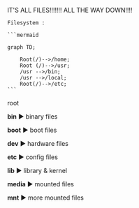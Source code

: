 IT'S ALL FILES!!!!!!! ALL THE WAY DOWN!!!!


````
Filesystem :

```mermaid

graph TD;

    Root(/)-->/home;
    Root (/)-->/usr;
    /usr -->/bin;
    /usr -->/local;
    Root(/)-->/etc;
```
````



root 


__bin__ :arrow_forward: binary files

__boot__ :arrow_forward: boot files

__dev__ :arrow_forward: hardware files

__etc__ :arrow_forward: config files

__lib__ :arrow_forward: library & kernel

__media__ :arrow_forward: mounted files

__mnt__ :arrow_forward: more mounted files

